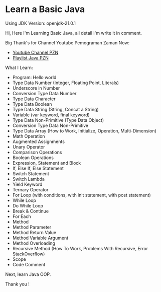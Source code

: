 # Learn a Basic Java

Using JDK Version: openjdk-21.0.1

Hi, Here I'm Learning Basic Java, all detail I'm write it in comment.

Big Thank's for Channel Youtube Pemograman Zaman Now:
- [Youtube Channel PZN](https://youtu.be/jiUxHm9l1KY?feature=shared)
- [Playlist Java PZN](https://www.youtube.com/playlist?list=PL-CtdCApEFH-p_Q2GyK4K3ORoAT0Yt7CX)

What I Learn:
 - Program: Hello world
 - Type Data Number (Integer, Floating Point, Literals)
 - Underscore in Number
 - Conversion Type Data Number
 - Type Data Character
 - Type Data Boolean
 - Type Data String (String, Concat a String)
 - Variable (var keyword, final keyword)
 - Type Data Non-Primitive (Type Data Object)
 - Conversion Type Data Non-Primitive
 - Type Data Array (How to Work, Initialize, Operation, Multi-Dimension)
 - Math Operation
 - Augmented Assignments
 - Unary Operator
 - Comparison Operations
 - Boolean Operations
 - Expression, Statement and Block
 - If, Else If, Else Statement
 - Switch Statement
 - Switch Lambda
 - Yield Keyword
 - Ternary Operator
 - For Loop (with conditions, with init statement, with post statement)
 - While Loop
 - Do While Loop
 - Break & Continue
 - For Each
 - Method
 - Method Parameter
 - Method Return Value
 - Method Variable Argument
 - Method Overloading
 - Recursive Method (How To Work, Problems With Recursive, Error StackOverflow)
 - Scope
 - Code Comment

Next, learn Java OOP.

Thank you !
